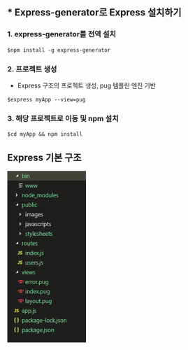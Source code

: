 ## * Express-generator로 Express 설치하기

### 1. express-generator를 전역 설치  
```
$npm install -g express-generator
```

### 2. 프로젝트 생성
- Express 구조의 프로젝트 생성, pug 템플린 엔진 기반  
```
$express myApp --view=pug
```

### 3. 해당 프로젝트로 이동 및 npm 설치
```
$cd myApp && npm install
```

## Express 기본 구조
![img1](./img/1.png)

